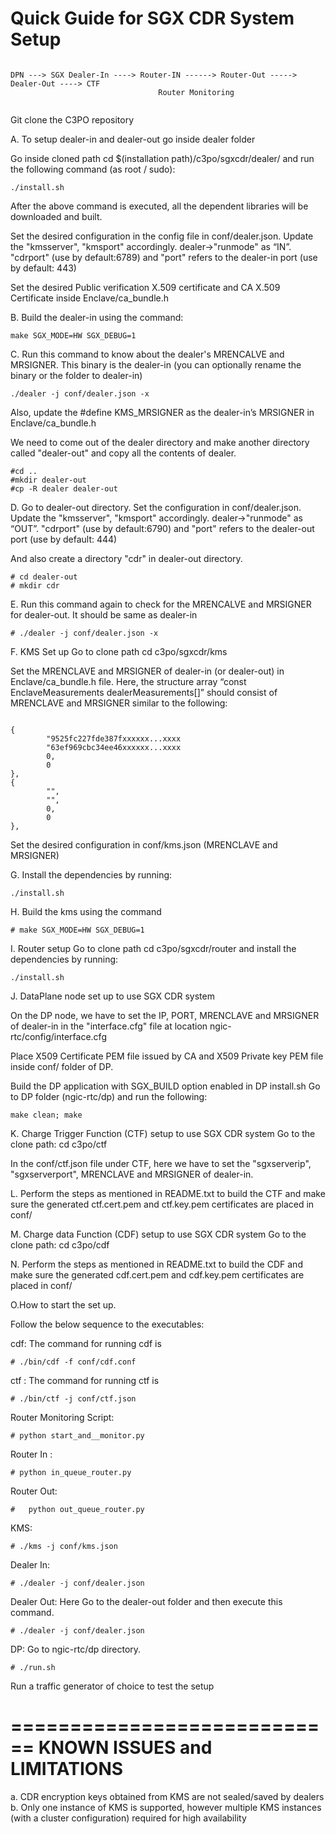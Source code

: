 # Quick Guide for SGX CDR System Setup

````

DPN ---> SGX Dealer-In ----> Router-IN ------> Router-Out -----> Dealer-Out ----> CTF
                                 Router Monitoring
										
````


Git clone the C3PO repository

A. To setup dealer-in and dealer-out go inside dealer folder

Go inside cloned path cd $(installation path)/c3po/sgxcdr/dealer/ and run the following command (as root / sudo):

````
./install.sh
````

After the above command is executed, all the dependent libraries will be downloaded and built.

Set the desired configuration in the config file in conf/dealer.json.
Update the "kmsserver", "kmsport" accordingly.
dealer->"runmode" as “IN”.
"cdrport" (use by default:6789) and "port" refers to the dealer-in port (use by default: 443)


Set the desired Public verification X.509 certificate and CA X.509 Certificate inside Enclave/ca_bundle.h

B. Build the dealer-in using the command:

````
make SGX_MODE=HW SGX_DEBUG=1
````

C. Run this command to know about the dealer's MRENCALVE and MRSIGNER. This binary is the dealer-in (you can optionally rename the binary or the folder to dealer-in)

````
./dealer -j conf/dealer.json -x
````

Also, update the #define KMS_MRSIGNER as the dealer-in’s MRSIGNER in Enclave/ca_bundle.h

We need to come out of the dealer directory and make another directory called "dealer-out"
and copy all the contents of dealer.

````
#cd ..
#mkdir dealer-out
#cp -R dealer dealer-out
````

D. Go to dealer-out directory. Set the configuration in conf/dealer.json.
Update the "kmsserver", "kmsport" accordingly.
dealer->"runmode" as “OUT”.
"cdrport" (use by default:6790) and "port" refers to the dealer-out port (use by default: 444)

And also create a directory "cdr" in dealer-out directory.

````
# cd dealer-out
# mkdir cdr
````

E. Run this command again to check for the MRENCALVE and MRSIGNER for dealer-out. It should be same as dealer-in

````
# ./dealer -j conf/dealer.json -x
````

F. KMS Set up 
Go to clone path cd c3po/sgxcdr/kms

Set the MRENCLAVE and MRSIGNER of dealer-in (or dealer-out) in Enclave/ca_bundle.h file.
Here, the structure array “const EnclaveMeasurements dealerMeasurements[]” should consist of MRENCLAVE and MRSIGNER similar to the following:

````

{                        
        "9525fc227fde387fxxxxxx...xxxx
        "63ef969cbc34ee46xxxxxx...xxxx
        0,               
        0                
},                       
{                        
        "",              
        "",              
        0,               
        0                
},                       
````

Set the desired configuration in conf/kms.json (MRENCLAVE and MRSIGNER)

G. Install the dependencies by running:

````
./install.sh
````

H. Build the kms using the command

````
# make SGX_MODE=HW SGX_DEBUG=1
````

I. Router setup
Go to clone path cd c3po/sgxcdr/router and install the dependencies by running:

````
./install.sh
````

J. DataPlane node set up to use SGX CDR system

On the DP node, we have to set the IP, PORT, MRENCLAVE and MRSIGNER of dealer-in in the "interface.cfg" file at location ngic-rtc/config/interface.cfg

Place X509 Certificate PEM file issued by CA and X509 Private key PEM file inside conf/ folder of DP.

Build the DP application with SGX_BUILD option enabled in DP install.sh
Go to DP folder (ngic-rtc/dp) and run the following:

````
make clean; make
````

K. Charge Trigger Function (CTF) setup to use SGX CDR system
Go to the clone path: cd c3po/ctf

In the conf/ctf.json file under CTF, here we have to set the "sgxserverip", "sgxserverport", MRENCLAVE and MRSIGNER of dealer-in.

L. Perform the steps as mentioned in README.txt to build the CTF and make sure the generated ctf.cert.pem  and ctf.key.pem certificates are placed in conf/

M. Charge data Function (CDF) setup to use SGX CDR system
Go to the clone path: cd c3po/cdf

N. Perform the steps as mentioned in README.txt to build the CDF and make sure the generated cdf.cert.pem  and cdf.key.pem certificates are placed in conf/

O.How to start the set up.

Follow the below sequence to the executables:

cdf: The command for running cdf is 

````
# ./bin/cdf -f conf/cdf.conf
````

ctf : The command for running ctf is 

````
# ./bin/ctf -j conf/ctf.json
````

Router Monitoring Script:

````
# python start_and__monitor.py
````

Router In :

````
# python in_queue_router.py
````

Router Out:

````
#	python out_queue_router.py
````

KMS: 

````
# ./kms -j conf/kms.json
````

Dealer In: 

````
# ./dealer -j conf/dealer.json
````

Dealer Out: Here Go to the dealer-out folder and then execute this command.

````
# ./dealer -j conf/dealer.json
````

DP: Go to ngic-rtc/dp directory.

````
# ./run.sh
````

Run a traffic generator of choice to test the setup

============================
KNOWN ISSUES and LIMITATIONS
============================
a. CDR encryption keys obtained from KMS are not sealed/saved
   by dealers
b. Only one instance of KMS is supported, however multiple KMS
   instances (with a cluster configuration) required for high
   availability

